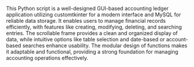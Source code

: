 This Python script is a well-designed GUI-based accounting ledger application utilizing customtkinter for a modern interface and MySQL for reliable data storage. It enables users to manage financial records efficiently, with features like creating, modifying, deleting, and searching entries. The scrollable frame provides a clean and organized display of data, while intuitive options like table selection and date-based or account-based searches enhance usability. The modular design of functions makes it adaptable and functional, providing a strong foundation for managing accounting operations effectively.







